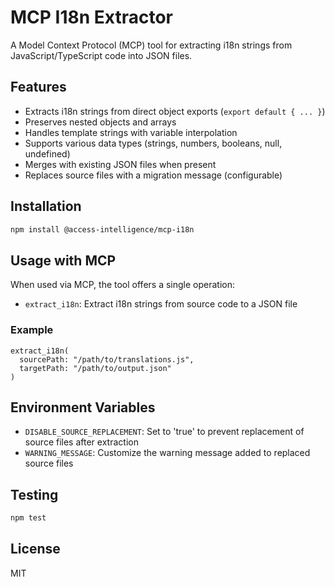 # MCP I18n Extractor

A Model Context Protocol (MCP) tool for extracting i18n strings from JavaScript/TypeScript code into JSON files.

## Features

- Extracts i18n strings from direct object exports (`export default { ... }`)
- Preserves nested objects and arrays
- Handles template strings with variable interpolation
- Supports various data types (strings, numbers, booleans, null, undefined)
- Merges with existing JSON files when present
- Replaces source files with a migration message (configurable)

## Installation

```bash
npm install @access-intelligence/mcp-i18n
```

## Usage with MCP

When used via MCP, the tool offers a single operation:

- `extract_i18n`: Extract i18n strings from source code to a JSON file

### Example

```
extract_i18n(
  sourcePath: "/path/to/translations.js",
  targetPath: "/path/to/output.json"
)
```

## Environment Variables

- `DISABLE_SOURCE_REPLACEMENT`: Set to 'true' to prevent replacement of source files after extraction
- `WARNING_MESSAGE`: Customize the warning message added to replaced source files

## Testing

```bash
npm test
```

## License

MIT

